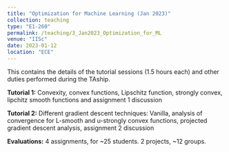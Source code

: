 ```yaml
---
title: "Optimization for Machine Learning (Jan 2023)"
collection: teaching
type: "E1-260"
permalink: /teaching/3_Jan2023_Optimization_for_ML
venue: "IISc"
date: 2023-01-12
location: "ECE"
---
```


This contains the details of the tutorial sessions (1.5 hours each) and other duties performed during the TAship.  

**Tutorial 1:** Convexity, convex functions, Lipschitz function, strongly convex, lipchitz smooth functions	and assignment 1 discussion

**Tutorial 2:** Different gradient descent techniques: Vanilla, analysis of convergence for L-smooth and u-strongly convex functions, projected gradient descent analysis, assignment 2 discussion

**Evaluations:** 4 assignments, for ~25 students. 2 projects, ~12 groups.
